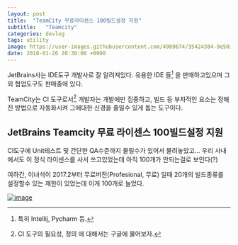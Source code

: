 ```yaml
---
layout: post
title:  "TeamCity 무료라이센스 100빌드설정 지원"
subtitle:   "Teamcity"
categories: devlog
tags: utility
image: https://user-images.githubusercontent.com/4989674/35424384-9e503ef0-0296-11e8-8879-30095d2c9458.png
date: 2018-01-26 20:30:00 +0900
---
```


JetBrains사는 IDE도구 개발사로 잘 알려져있다. 유용한 IDE 들[^1]  을 판매하고있으며  그외 협업도구도 판매중에 있다.


TeamCity는 CI 도구로서[^2] 개발자는 개발에만 집중하고, 빌드 등 부차적인 요소는 정해진 방법으로 자동화시켜 그에대한 신경을 줄일수 있게 돕는 도구이다.

## JetBrains Teamcity 무료 라이센스 100빌드설정 지원





CI도구에 Unit테스트 및 간단한 QA수준까지 물릴수가 있어서 물려놓았고...
우리 사내에서도 이 정식 라이센스를 사서 쓰고있었는데 아직 100개가 안되는걸로 보인다(?)



여하간, 이녀석이 2017.2부터 무료버전(Profesional, 무료) 일때 20개의 빌드종류를 설정할수 있는 제한이 있었는데 이게 100개로 늘었다.


[![image](https://user-images.githubusercontent.com/4989674/35424384-9e503ef0-0296-11e8-8879-30095d2c9458.png)](https://www.jetbrains.com/teamcity/whatsnew/)


[^1]:특히 Intellij, Pycharm 등.
[^2]:CI 도구의 필요성, 정의 에 대해서는 구글에 물어보자.





